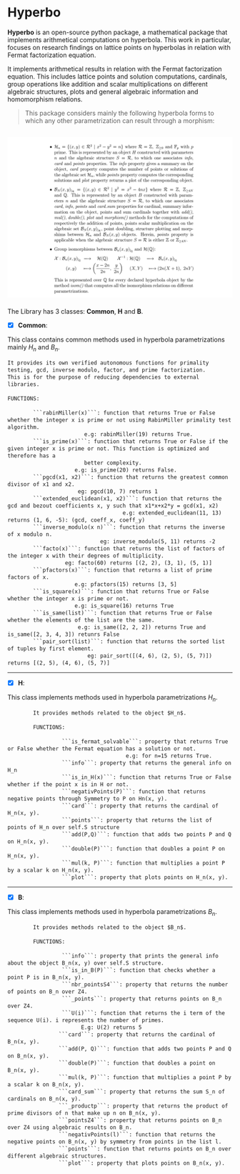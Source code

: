 

# Hyperbo
**Hyperbo** is an open-source python package, a mathematical package that implements arithmetical computations on hyperbola. This work in particular, focuses on research findings on lattice points on hyperbolas in relation with Fermat factorization equation.

It implements arithmetical results in relation with the Fermat factorization equation. This includes lattice points and solution computations, cardinals, group operations like addition and scalar multiplications on different algebraic structures, plots and general algebraic information and homomorphism relations.   

> This package considers mainly the following hyperbola forms to which any other parametrization can result through a morphism:    
            
![](https://github.com/GildaRech/Hyperbo/blob/main/img2.png?raw=true) 
---
The Library has 3 classes: **Common**, **H** and **B**.

- [x] **Common**:   

This class contains common methods used in hyperbola parametrizations mainly $H_n$ and $B_n$.  

    It provides its own verified autonomous functions for primality testing, gcd, inverse modulo, factor, and prime factorization.
    This is for the purpose of reducing dependencies to external libraries.   
    
    FUNCTIONS:   
    
            ```rabinMiller(x)```: function that returns True or False whether the integer x is prime or not using RabinMiller primality test algorithm.  
                            e.g: rabinMiller(19) returns True.            
            ```is_prime(x)```: function that returns True or False if the given integer x is prime or not. This function is optimized and therefore has a 
                            better complexity. 
                         e.g: is_prime(20) returns False.
            ```pgcd(x1, x2)```: function that returns the greatest common divisor of x1 and x2.
                          eg: pgcd(10, 7) returns 1
            ```extended_euclidean(x1, x2)```: function that returns the gcd and bezout coefficients x, y such that x1*x+x2*y = gcd(x1, x2)
                                        e.g: extended_euclidean(11, 13) returns (1, 6, -5): (gcd, coeff_x, coeff_y)
            ```inverse_modulo(x n)```: function that returns the inverse of x modulo n.
                                 eg: inverse_modulo(5, 11) returns -2
            ```facto(x)```: function that returns the list of factors of the integer x with their degrees of multiplicity.                     
                      eg: facto(60) returns [(2, 2), (3, 1), (5, 1)]
            ```pfactors(x)```: function that returns a list of prime factors of x.
                         e.g: pfactors(15) returns [3, 5]
            ```is_square(x)```: function that returns True or False whether the integer x is prime or not.
                         e.g: is_square(16) returns True
            ```is_same(list)```: function that returns True or False whether the elements of the list are the same.
                          e.g: is_same([2, 2, 2]) returns True and is_same([2, 3, 4, 3]) retunrs False
            ```pair_sort(list)```: function that returns the sorted list of tuples by first element.
                             eg: pair_sort([(4, 6), (2, 5), (5, 7)]) returns [(2, 5), (4, 6), (5, 7)]
---
- [x] **H**:   
 
 This class implements methods used in hyperbola parametrizations $H_n$.    
 
            It provides methods related to the object $H_n$.   
            
            FUNCTIONS:   
            
                     ```is_fermat_solvable```: property that returns True or False whether the Fermat equation has a solution or not.
                                         e.g: for n=15 returns True.  
                     ```info```: property that returns the general info on H_n
                     ```is_in_H(x)```: function that returns True or False whether if the point x is in H or not.
                     ```negativPoints(P)```: function that returns negative points through Symmetry to P on Hn(x, y).
                     ```card```: property that returns the cardinal of H_n(x, y).
                     ```points```: property that returns the list of points of H_n over self.S structure
                     ```add(P,Q)```: function that adds two points P and Q on H_n(x, y).
                     ```double(P)```: function that doubles a point P on H_n(x, y).
                     ```mul(k, P)```: function that multiplies a point P by a scalar k on H_n(x, y).
                     ```plot```: property that plots points on H_n(x, y). 
  ---
- [x] **B**:   

This class implements methods used in hyperbola parametrizations $B_n$.    

            It provides methods related to the object $B_n$.    
            
            FUNCTIONS:    
            
                     ```info```: property that prints the general info about the object B_n(x, y) over self.S structure.
                     ```is_in_B(P)```: function that checks whether a point P is in B_n(x, y).
                     ```nbr_pointsS4```: property that returns the number of points on B_n over Z4.
                     ```_points```: property that returns points on B_n over Z4.
                     ```U(i)```: function that returns the i term of the sequence U(i). i represents the number of primes.
                           E.g: U(2) returns 5
                    ```card```: property that returns the cardinal of B_n(x, y).
                    ```add(P, Q)```: function that adds two points P and Q on B_n(x, y).
                    ```double(P)```: function that doubles a point on B_n(x, y).
                    ```mul(k, P)```: function that multiplies a point P by a scalar k on B_n(x, y).
                    ```card_sum```: property that returns the sum S_n of cardinals on B_n(x, y).
                    ```_productp```: property that returns the product of prime divisors of n that make up n on B_n(x, y).
                    ```pointsZ4```: property that returns points on B_n over Z4 using algebraic results on B_n.
                    ```negativPoints(l)```: function that returns the negative points on B_n(x, y) by symmetry from points in the list l. 
                    ```points```: function that returns points on B_n over different algebraic structures.
                    ```plot```: property that plots points on B_n(x, y).
